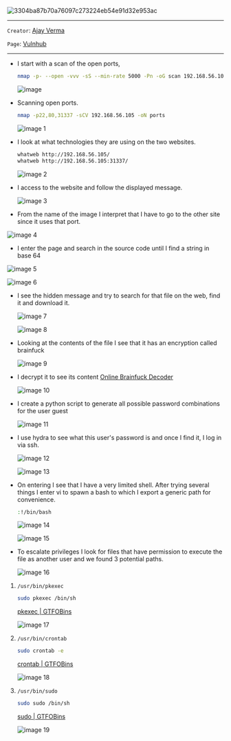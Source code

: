 
![3304ba87b70a76097c273224eb54e91d32e953ac](https://github.com/user-attachments/assets/7a56e4de-d32e-4f0f-9c17-bb343d74fd08)

---

`Creator`:  [Ajay Verma](https://www.vulnhub.com/author/ajay-verma,598/)

`Page`: [Vulnhub](https://www.vulnhub.com/)

---

- I start with a scan of the open ports,
    
    ```bash
    nmap -p- --open -vvv -sS --min-rate 5000 -Pn -oG scan 192.168.56.105 -oG scan
    ```
    
    ![image](https://github.com/user-attachments/assets/e26108e8-b66e-426b-a50f-7b6fd3074e40)

    
- Scanning open ports.
    
    ```bash
    nmap -p22,80,31337 -sCV 192.168.56.105 -oN ports
    ```
    
    ![image 1](https://github.com/user-attachments/assets/ac70dd5f-eb52-4578-a8e1-46798b9892d8)

    

- I look at what technologies they are using on the two websites.
    
    ```bash
    whatweb http://192.168.56.105/
    whatweb http://192.168.56.105:31337/
    ```
    
    ![image 2](https://github.com/user-attachments/assets/51015b51-9115-46b6-bb9b-d1f5e2aaaae6)

    

- I access to the website and follow the displayed message.
    
    ![image 3](https://github.com/user-attachments/assets/c1a921f6-a95c-498c-a603-ae7d0ee70aaa)

    
- From the name of the image I interpret that I have to go to the other site since it uses that port.

![image 4](https://github.com/user-attachments/assets/fadba88d-4de9-47bf-b4d3-a9ab5b3ccba7)


- I enter the page and search in the source code until I find a string in base 64

![image 5](https://github.com/user-attachments/assets/64a795a3-ab58-46b6-bea0-d66921fb7085)


![image 6](https://github.com/user-attachments/assets/7609cf99-fac3-4732-b968-99965ac57613)


- I see the hidden message and try to search for that file on the web, find it and download it.
    
    ![image 7](https://github.com/user-attachments/assets/eacf3101-5b33-4baf-bcbb-125e63430417)

    
    ![image 8](https://github.com/user-attachments/assets/9b36cfa8-d6ea-41ed-937f-364e78e553e0)

    

- Looking at the contents of the file I see that it has an encryption called brainfuck
    
    ![image 9](https://github.com/user-attachments/assets/64ba1b20-ccb4-47d8-b4f5-5f3ac1c812a5)

    

- I decrypt it to see its content
    [Online Brainfuck Decoder](https://md5decrypt.net/en/Brainfuck-translator/)
    
    ![image 10](https://github.com/user-attachments/assets/16fda429-5fd6-4ee5-9d26-ccb10a73abe7)

    
- I create a python script to generate all possible password combinations for the user guest
    
    ![image 11](https://github.com/user-attachments/assets/f5203b8d-ff01-4450-9ee7-a6e0b942fb58)

    

- I use hydra to see what this user's password is and once I find it, I log in via ssh.
    
    ![image 12](https://github.com/user-attachments/assets/0a0dd98b-f728-4690-a697-9108ef70bdc2)

    
    ![image 13](https://github.com/user-attachments/assets/16722215-1805-4860-97e2-3d8b17605942)

    

- On entering I see that I have a very limited shell. After trying several things I enter vi to spawn a bash to which I export a generic path for convenience.
    
    ```bash
    :!/bin/bash
    ```
    
    ![image 14](https://github.com/user-attachments/assets/b664074a-aa42-41c5-9657-b5d60307b598)

    
    ![image 15](https://github.com/user-attachments/assets/d44fae6a-58d9-401a-bdc9-d7c625c03f6b)

    
- To escalate privileges I look for files that have permission to execute the file as another user and we found 3 potential paths.
    
    ![image 16](https://github.com/user-attachments/assets/f8f229fd-c69d-4942-8d3f-e56eb6ef37d8)

    

1. `/usr/bin/pkexec`
    
    ```bash
    sudo pkexec /bin/sh
    ```
    
    [pkexec | GTFOBins](https://gtfobins.github.io/gtfobins/pkexec/#sudo)
    
    ![image 17](https://github.com/user-attachments/assets/49a48bb4-6f80-48a0-8b04-dc0355acd1d9)

    
2. `/usr/bin/crontab`
    
    ```bash
    sudo crontab -e
    ```
    
    [crontab | GTFOBins](https://gtfobins.github.io/gtfobins/crontab/#sudo)
    
    ![image 18](https://github.com/user-attachments/assets/33049898-2ebd-4b43-92f9-91da1729ee41)

    
3. `/usr/bin/sudo`
    
    ```bash
    sudo sudo /bin/sh
    ```
    
    [sudo | GTFOBins](https://gtfobins.github.io/gtfobins/sudo/#sudo)
    
    ![image 19](https://github.com/user-attachments/assets/bc841365-99ff-4608-a3f1-c278102b0919)
